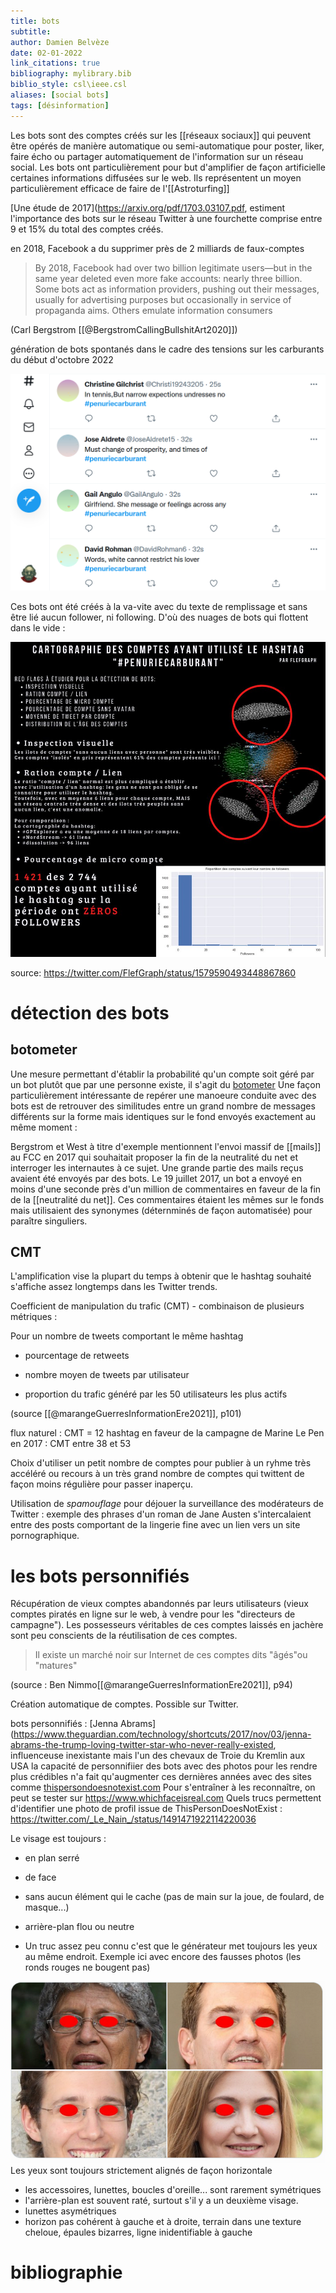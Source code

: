 ```yaml
---
title: bots
subtitle:
author: Damien Belvèze
date: 02-01-2022
link_citations: true
bibliography: mylibrary.bib
biblio_style: csl\ieee.csl
aliases: [social bots]
tags: [désinformation]
---
```



Les bots sont des comptes créés sur les [[réseaux sociaux]] qui peuvent être opérés de  manière automatique ou semi-automatique pour poster, liker, faire écho ou partager automatiquement de l'information sur un réseau social.
Les bots ont particulièrement pour but d'amplifier de façon artificielle certaines informations diffusées sur le web. 
Ils représentent un moyen particulièrement efficace de faire de l'[[Astroturfing]]

[Une étude de 2017](https://arxiv.org/pdf/1703.03107.pdf, estiment l'importance des bots sur le réseau Twitter à une fourchette comprise entre 9 et 15% du total des comptes créés. 

en 2018, Facebook a du supprimer près de 2 milliards de faux-comptes 

>By 2018, Facebook had over two billion legitimate users—but in the same year deleted even more fake accounts: nearly three billion. Some bots act as information providers, pushing out their messages, usually for advertising purposes but occasionally in service of propaganda aims. Others emulate information consumers

(Carl Bergstrom [[@BergstromCallingBullshitArt2020]])

génération de bots spontanés dans le cadre des tensions sur les carburants du début d'octobre 2022

![](images/penuriecarburant.PNG)

Ces bots ont été créés à la va-vite avec du texte de remplissage et sans être lié aucun follower, ni following. D'où des nuages de bots qui flottent dans le vide : 

![](images/bots_flottants.jpg)

source: https://twitter.com/FlefGraph/status/1579590493448867860

# détection des bots

## botometer

Une mesure permettant d'établir la probabilité qu'un compte soit géré par un bot plutôt que par une personne existe, il s'agit du [botometer](https://botometer.osome.iu.edu/)
Une façon particulièrement intéressante de repérer une manoeure conduite avec des bots est de retrouver des similitudes entre un grand nombre de messages différents sur la forme mais identiques sur le fond envoyés exactement au même moment : 

Bergstrom et West à titre d'exemple mentionnent l'envoi massif de [[mails]] au FCC en 2017 qui souhaitait proposer la fin de la neutralité du net et interroger les internautes à ce sujet. Une grande partie des mails reçus avaient été envoyés par des bots. Le 19 juillet 2017, un bot a envoyé en moins d'une seconde près d'un million de commentaires en faveur de la fin de la [[neutralité du net]]. Ces commentaires étaient les mêmes sur le fonds mais utilisaient des synonymes (déternminés de façon automatisée) pour paraître singuliers. 

## CMT

L'amplification vise la plupart du temps à obtenir que le hashtag souhaité s'affiche assez longtemps dans les Twitter trends. 

Coefficient de manipulation du trafic (CMT) - combinaison de plusieurs métriques :

Pour un nombre de tweets comportant le même hashtag

- pourcentage de retweets  

- nombre moyen de tweets par utilisateur  

- proportion du trafic généré par les 50 utilisateurs les plus actifs  


(source [[@marangeGuerresInformationEre2021]], p101)

flux naturel : CMT = 12
hashtag en faveur de la campagne de Marine Le Pen en 2017 : CMT entre 38 et 53

Choix d'utiliser un petit nombre de comptes pour publier à un ryhme très accéléré ou recours à un très grand nombre de comptes qui twittent de façon moins régulière pour passer inaperçu. 

Utilisation de *spamouflage* pour déjouer la surveillance des modérateurs de Twitter : exemple des phrases d'un roman de Jane Austen s'intercalaient entre des posts comportant de la lingerie fine avec un lien vers un site pornographique. 

# les bots personnifiés

Récupération de vieux comptes abandonnés par leurs utilisateurs (vieux comptes piratés en ligne sur le web, à vendre pour les "directeurs de campagne"). Les possesseurs véritables de ces comptes laissés en jachère sont peu conscients de la réutilisation de ces comptes. 

> Il existe un marché noir sur Internet de ces comptes dits "âgés"ou "matures"

(source : Ben Nimmo[[@marangeGuerresInformationEre2021]], p94)

Création automatique de comptes. Possible sur Twitter. 


bots personnifiés : [Jenna Abrams](https://www.theguardian.com/technology/shortcuts/2017/nov/03/jenna-abrams-the-trump-loving-twitter-star-who-never-really-existed, influenceuse inexistante mais l'un des chevaux de Troie du Kremlin aux USA
la capacité de personnifiier des bots avec des photos pour les rendre plus crédibles n'a fait qu'augmenter ces dernières années avec des sites comme [thispersondoesnotexist.com](https://thispersondoesnotexist.com/)
Pour s'entraîner à les reconnaître, on peut se tester sur https://www.whichfaceisreal.com
Quels trucs permettent d'identifier une photo de profil issue de ThisPersonDoesNotExist : https://twitter.com/_Le_Nain_/status/1491471922114220036

Le visage est toujours : 

- en plan serré  

- de face  

- sans aucun élément qui le cache (pas de main sur la joue, de foulard, de masque...)  

- arrière-plan flou ou neutre  

- Un truc assez peu connu c'est que le générateur met toujours les yeux au même endroit. Exemple ici avec encore des fausses photos (les ronds rouges ne bougent pas)  

 ![](images/bot2.png)
 Les yeux sont toujours strictement alignés de façon horizontale
 
-  les accessoires, lunettes, boucles d'oreille... sont rarement symétriques  
-  l'arrière-plan est souvent raté, surtout s'il y a un deuxième visage.  
- lunettes asymétriques  
- horizon pas cohérent à gauche et à droite, terrain dans une texture cheloue, épaules bizarres, ligne inidentifiable à gauche  


# bibliographie



